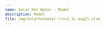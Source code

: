 ```yaml
---
name: Solar Hot Water - Model
description: Model
file: img/solarhotwater-rrsv1.1c-aug21.xlsm
---
```

